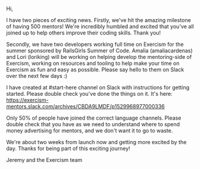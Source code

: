 Hi,

I have two pieces of exciting news. Firstly, we've hit the amazing milestone of having 500 mentors! We're incredibly humbled and excited that you've all joined up to help others improve their coding skills. Thank you! 

Secondly, we have two developers working full time on Exercism for the summer sponsored by RailsGirls Summer of Code. Amalia (amaliacardenas) and Lori (loriking) will be working on helping develop the mentoring-side of Exercism, working on resources and tooling to help make your time on Exercism as fun and easy as possible. Please say hello to them on Slack over the next few days :)

I have created at #start-here channel on Slack with instructions for getting started. Please double check you've done the things on it. It's here: https://exercism-mentors.slack.com/archives/CBDA9LMDF/p1529968977000336

Only 50% of people have joined the correct language channels. Please double check that you have as we need to understand where to spend money advertising for mentors, and we don't want it to go to waste.

We're about two weeks from launch now and getting more excited by the day. Thanks for being part of this exciting journey!

Jeremy and the Exercism team
